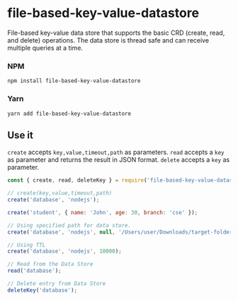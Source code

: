 # file-based-key-value-datastore

File-based key-value data store that supports the basic CRD (create, read, and delete) operations. The data store is thread safe and can receive multiple queries at a time.

### NPM
```
npm install file-based-key-value-datastore
```
### Yarn
```
yarn add file-based-key-value-datastore
```

## Use it
`create` accepts `key,value,timeout,path` as parameters.
`read` accepts a `key` as parameter and returns the result in JSON format.
`delete` accepts a `key` as parameter.

```js
const { create, read, deleteKey } = require('file-based-key-value-datastore');

// create(key,value,timeout,path)
create('database', 'nodejs'); 

create('student', { name: 'John', age: 30, branch: 'cse' });

// Using specified path for data store.
create('database', 'nodejs', null, '/Users/user/Downloads/target-folder');

// Using TTL
create('database', 'nodejs', 10000);

// Read from the Data Store
read('database');

// Delete entry from Data Store
deleteKey('database');
```
